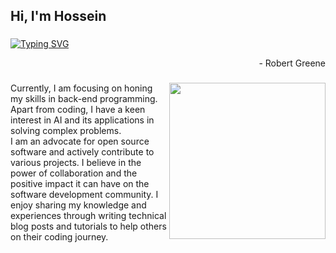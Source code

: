 <h2 align="left">Hi, I'm Hossein</h2>

###

[![Typing SVG](https://readme-typing-svg.demolab.com?font=Poppins&duration=3000&pause=1000&color=A16A00&multiline=true&repeat=false&width=590&height=70&lines=Everything+that+happens+to+you+is+a+form+of+instruction;if+you+pay+attention)](https://git.io/typing-svg)
<p align="right">- Robert Greene</p>

###

<img align="right" float="right" height="250" src="https://user-images.githubusercontent.com/74038190/238353480-219bcc70-f5dc-466b-9a60-29653d8e8433.gif"  />
<p align="left">Currently, I am focusing on honing my skills in back-end programming.<br>Apart from coding, I have a keen interest in AI and its applications in solving complex problems.<br>I am an advocate for open source software and actively contribute to various projects. I believe in the power of collaboration and the positive impact it can have on the software development community. I enjoy sharing my knowledge and experiences through writing technical blog posts and tutorials to help others on their coding journey.</p>


